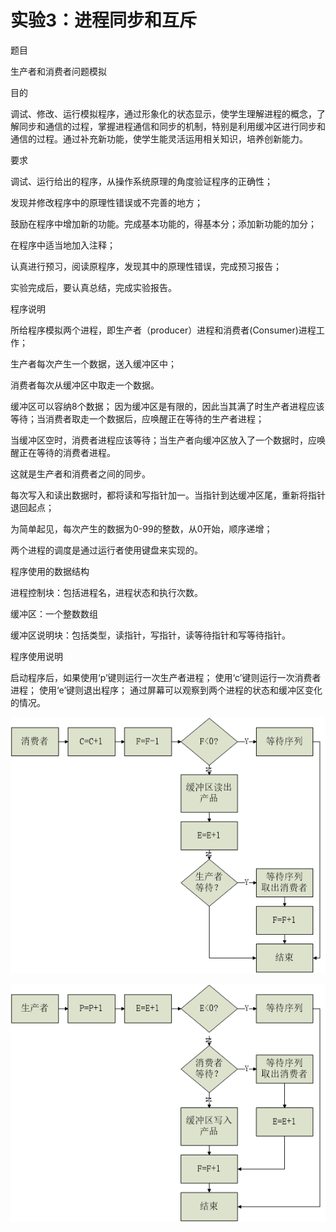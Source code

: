 # 实验3：进程同步和互斥

题目

生产者和消费者问题模拟

目的

调试、修改、运行模拟程序，通过形象化的状态显示，使学生理解进程的概念，了解同步和通信的过程，掌握进程通信和同步的机制，特别是利用缓冲区进行同步和通信的过程。通过补充新功能，使学生能灵活运用相关知识，培养创新能力。 

要求

调试、运行给出的程序，从操作系统原理的角度验证程序的正确性；

发现并修改程序中的原理性错误或不完善的地方；

鼓励在程序中增加新的功能。完成基本功能的，得基本分；添加新功能的加分；

在程序中适当地加入注释；

认真进行预习，阅读原程序，发现其中的原理性错误，完成预习报告；

实验完成后，要认真总结，完成实验报告。

程序说明

所给程序模拟两个进程，即生产者（producer）进程和消费者(Consumer)进程工作；

生产者每次产生一个数据，送入缓冲区中；

消费者每次从缓冲区中取走一个数据。


缓冲区可以容纳8个数据；
因为缓冲区是有限的，因此当其满了时生产者进程应该等待；当消费者取走一个数据后，应唤醒正在等待的生产者进程；

当缓冲区空时，消费者进程应该等待；当生产者向缓冲区放入了一个数据时，应唤醒正在等待的消费者进程。

这就是生产者和消费者之间的同步。

每次写入和读出数据时，都将读和写指针加一。当指针到达缓冲区尾，重新将指针退回起点； 

为简单起见，每次产生的数据为0-99的整数，从0开始，顺序递增；

两个进程的调度是通过运行者使用键盘来实现的。 

程序使用的数据结构

进程控制块：包括进程名，进程状态和执行次数。 

缓冲区：一个整数数组 

缓冲区说明块：包括类型，读指针，写指针，读等待指针和写等待指针。 


程序使用说明

启动程序后，如果使用‘p’键则运行一次生产者进程；
使用‘c’键则运行一次消费者进程；
使用‘e’键则退出程序；
通过屏幕可以观察到两个进程的状态和缓冲区变化的情况。 

![消费者](https://github.com/quantumxiaol/NEU_OS_Course/blob/main/task3/%E8%BF%9B%E7%A8%8B%E5%90%8C%E6%AD%A5%E5%92%8C%E4%BA%92%E6%96%A5%E6%B6%88%E8%B4%B9%E8%80%85.png)

![生产者](https://github.com/quantumxiaol/NEU_OS_Course/blob/main/task3/%E8%BF%9B%E7%A8%8B%E5%90%8C%E6%AD%A5%E5%92%8C%E4%BA%92%E6%96%A5%E7%94%9F%E4%BA%A7%E8%80%85.png)
